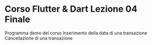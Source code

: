 # Corso Flutter & Dart Lezione 04 Finale
Programma demo del corso 
Inserimento della data di una transazione
Cancellazione di una transazione